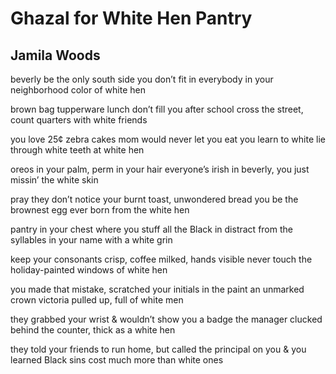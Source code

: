 # Ghazal for White Hen Pantry
## Jamila Woods
beverly be the only south side you don’t fit in
everybody in your neighborhood color of white hen

brown bag tupperware lunch don’t fill you
after school cross the street, count quarters with white friends

you love 25¢ zebra cakes mom would never let you eat
you learn to white lie through white teeth at white hen

oreos in your palm, perm in your hair
everyone’s irish in beverly, you just missin’ the white skin

pray they don’t notice your burnt toast, unwondered bread
you be the brownest egg ever born from the white hen

pantry in your chest where you stuff all the Black in
distract from the syllables in your name with a white grin

keep your consonants crisp, coffee milked, hands visible
never touch the holiday-painted windows of white hen

you made that mistake, scratched your initials in the paint
an unmarked crown victoria pulled up, full of white men

they grabbed your wrist & wouldn’t show you a badge
the manager clucked behind the counter, thick as a white hen

they told your friends to run home, but called the principal on you
& you learned Black sins cost much more than white ones